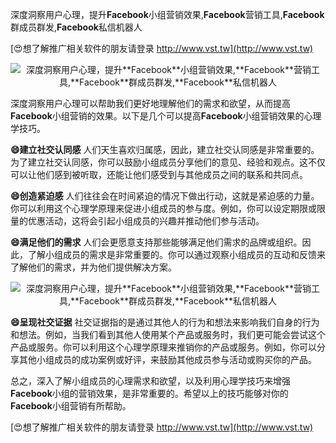 深度洞察用户心理，提升**Facebook**小组营销效果,**Facebook**营销工具,**Facebook**群成员群发,**Facebook**私信机器人

[😍想了解推广相关软件的朋友请登录 http://www.vst.tw](http://www.vst.tw)

 <center><img src="https://vst.tw/MP4/tuiguang/png/0.png" alt="深度洞察用户心理，提升**Facebook**小组营销效果,**Facebook**营销工具,**Facebook**群成员群发,**Facebook**私信机器人"></center>

深度洞察用户心理可以帮助我们更好地理解他们的需求和欲望，从而提高**Facebook**小组营销的效果。以下是几个可以提高**Facebook**小组营销效果的心理学技巧。

**😄建立社交认同感**
人们天生喜欢归属感，因此，建立社交认同感是非常重要的。为了建立社交认同感，你可以鼓励小组成员分享他们的意见、经验和观点。这不仅可以让他们感到被听取，还能让他们感受到与其他成员之间的联系和共同点。

**😄创造紧迫感**
人们往往会在时间紧迫的情况下做出行动，这就是紧迫感的力量。你可以利用这个心理学原理来促进小组成员的参与度。例如，你可以设定期限或限量的优惠活动，这将会引起小组成员的兴趣并推动他们参与活动。

**😄满足他们的需求**
人们会更愿意支持那些能够满足他们需求的品牌或组织。因此，了解小组成员的需求是非常重要的。你可以通过观察小组成员的互动和反馈来了解他们的需求，并为他们提供解决方案。

 <center><img src="https://vst.tw/MP4/tuiguang/png/4.png" alt="深度洞察用户心理，提升**Facebook**小组营销效果,**Facebook**营销工具,**Facebook**群成员群发,**Facebook**私信机器人"></center>

**😄呈现社交证据**
社交证据指的是通过其他人的行为和想法来影响我们自身的行为和想法。例如，当我们看到其他人使用某个产品或服务时，我们更可能会尝试这个产品或服务。你可以利用这个心理学原理来推销你的产品或服务。例如，你可以分享其他小组成员的成功案例或好评，来鼓励其他成员参与活动或购买你的产品。

总之，深入了解小组成员的心理需求和欲望，以及利用心理学技巧来增强**Facebook**小组的营销效果，是非常重要的。希望以上的技巧能够对你的**Facebook**小组营销有所帮助。

[😍想了解推广相关软件的朋友请登录 http://www.vst.tw](http://www.vst.tw)



